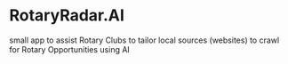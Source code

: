 # RotaryRadar.AI
small app to assist Rotary Clubs to tailor local sources (websites) to crawl for Rotary Opportunities using AI
